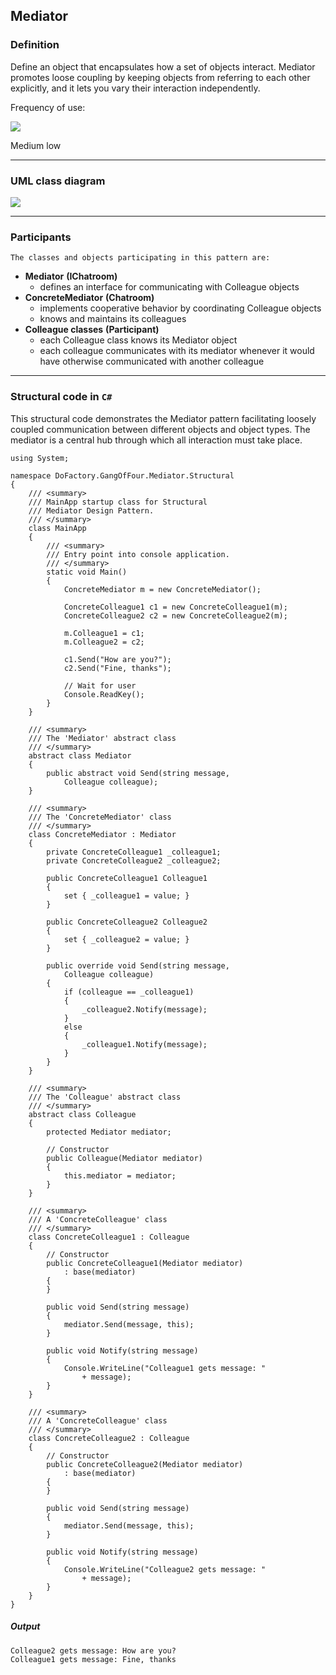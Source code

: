 ## Mediator

### Definition

Define an object that encapsulates how a set of objects interact. Mediator promotes loose coupling by keeping objects from referring to each other explicitly, and it lets you vary their interaction independently.

Frequency of use:

![](https://www.dofactory.com/img/patterns/use-medium-low.jpg)

Medium low

---

### UML class diagram

![](https://www.dofactory.com/img/diagrams/net/mediator.png)

---

### Participants

    The classes and objects participating in this pattern are:

- **Mediator** **(IChatroom)**
  - defines an interface for communicating with Colleague objects
- **ConcreteMediator** **(Chatroom)**
  - implements cooperative behavior by coordinating Colleague objects
  - knows and maintains its colleagues
- **Colleague classes** **(Participant)**
  - each Colleague class knows its Mediator object
  - each colleague communicates with its mediator whenever it would have otherwise communicated with another colleague

---

### Structural code in `C#`

This structural code demonstrates the Mediator pattern facilitating loosely coupled communication between different objects and object types. The mediator is a central hub through which all interaction must take place.

    using System;

    namespace DoFactory.GangOfFour.Mediator.Structural
    {
        /// <summary>
        /// MainApp startup class for Structural
        /// Mediator Design Pattern.
        /// </summary>
        class MainApp
        {
            /// <summary>
            /// Entry point into console application.
            /// </summary>
            static void Main()
            {
                ConcreteMediator m = new ConcreteMediator();

                ConcreteColleague1 c1 = new ConcreteColleague1(m);
                ConcreteColleague2 c2 = new ConcreteColleague2(m);

                m.Colleague1 = c1;
                m.Colleague2 = c2;

                c1.Send("How are you?");
                c2.Send("Fine, thanks");

                // Wait for user
                Console.ReadKey();
            }
        }

        /// <summary>
        /// The 'Mediator' abstract class
        /// </summary>
        abstract class Mediator
        {
            public abstract void Send(string message,
                Colleague colleague);
        }

        /// <summary>
        /// The 'ConcreteMediator' class
        /// </summary>
        class ConcreteMediator : Mediator
        {
            private ConcreteColleague1 _colleague1;
            private ConcreteColleague2 _colleague2;

            public ConcreteColleague1 Colleague1
            {
                set { _colleague1 = value; }
            }

            public ConcreteColleague2 Colleague2
            {
                set { _colleague2 = value; }
            }

            public override void Send(string message,
                Colleague colleague)
            {
                if (colleague == _colleague1)
                {
                    _colleague2.Notify(message);
                }
                else
                {
                    _colleague1.Notify(message);
                }
            }
        }

        /// <summary>
        /// The 'Colleague' abstract class
        /// </summary>
        abstract class Colleague
        {
            protected Mediator mediator;

            // Constructor
            public Colleague(Mediator mediator)
            {
                this.mediator = mediator;
            }
        }

        /// <summary>
        /// A 'ConcreteColleague' class
        /// </summary>
        class ConcreteColleague1 : Colleague
        {
            // Constructor
            public ConcreteColleague1(Mediator mediator)
                : base(mediator)
            {
            }

            public void Send(string message)
            {
                mediator.Send(message, this);
            }

            public void Notify(string message)
            {
                Console.WriteLine("Colleague1 gets message: "
                    + message);
            }
        }

        /// <summary>
        /// A 'ConcreteColleague' class
        /// </summary>
        class ConcreteColleague2 : Colleague
        {
            // Constructor
            public ConcreteColleague2(Mediator mediator)
                : base(mediator)
            {
            }

            public void Send(string message)
            {
                mediator.Send(message, this);
            }

            public void Notify(string message)
            {
                Console.WriteLine("Colleague2 gets message: "
                    + message);
            }
        }
    }

##### Output

    Colleague2 gets message: How are you?
    Colleague1 gets message: Fine, thanks
